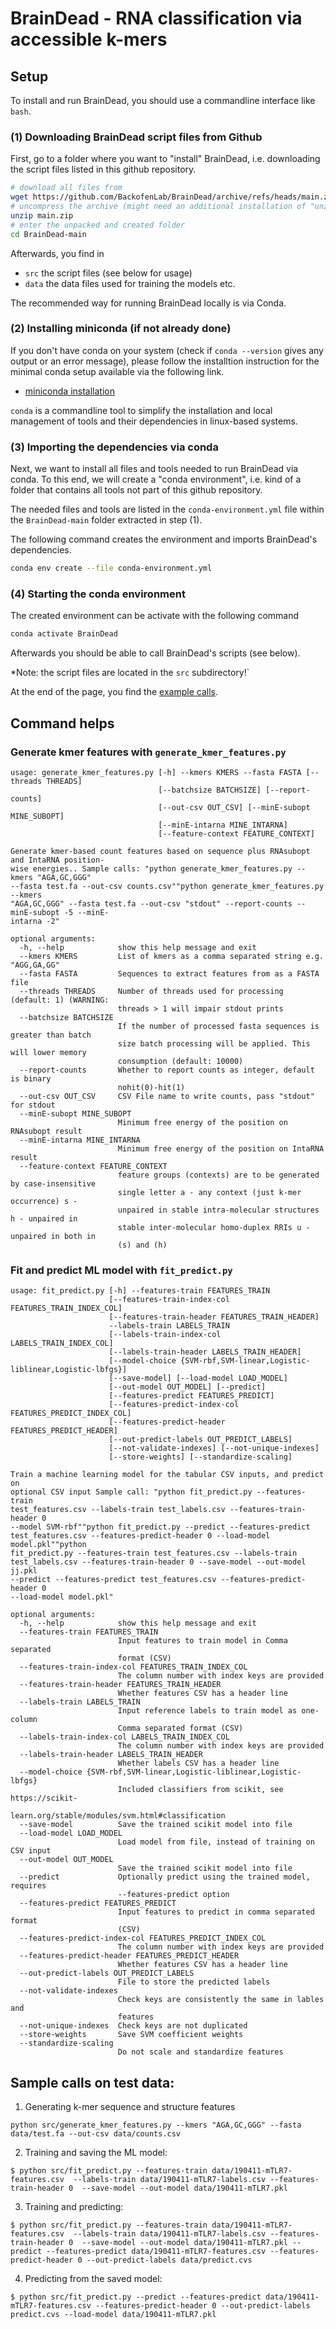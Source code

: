 # BrainDead - RNA classification via accessible k-mers

## Setup

To install and run BrainDead, you should use a commandline interface like `bash`.

### (1) Downloading BrainDead script files from Github

First, go to a folder where you want to "install" BrainDead, i.e. downloading the script files listed in this github repository. 

```sh
# download all files from 
wget https://github.com/BackofenLab/BrainDead/archive/refs/heads/main.zip
# uncompress the archive (might need an additional installation of "unzip")
unzip main.zip
# enter the unpacked and created folder
cd BrainDead-main
```

Afterwards, you find in

- `src` the script files (see below for usage)
- `data` the data files used for training the models etc.

The recommended way for running BrainDead locally is via Conda.

### (2) Installing miniconda (if not already done)

If you don't have conda on your system (check if `conda --version` gives any output or an error message), please follow the installtion instruction for the minimal conda setup available via the following link.

- [miniconda installation](https://docs.conda.io/en/latest/miniconda.html)

`conda` is a commandline tool to simplify the installation and local management of tools and their dependencies in linux-based systems.

### (3) Importing the dependencies via conda

Next, we want to install all files and tools needed to run BrainDead via conda.
To this end, we will create a "conda environment", i.e. kind of a folder that contains all tools not part of this github repository.

The needed files and tools are listed in the `conda-environment.yml` file within the `BrainDead-main` folder extracted in step (1).

The following command creates the environment and imports BrainDead's dependencies.

```sh
conda env create --file conda-environment.yml
```

### (4) Starting the conda environment

The created environment can be activate with the following command 

```sh
conda activate BrainDead
```

Afterwards you should be able to call BrainDead's scripts (see below).

*Note: the script files are located in the `src` subdirectory!`

At the end of the page, you find the [example calls](#sample-calls-on-test-data).


## Command helps

### Generate kmer features with `generate_kmer_features.py`

```
usage: generate_kmer_features.py [-h] --kmers KMERS --fasta FASTA [--threads THREADS]
                                 [--batchsize BATCHSIZE] [--report-counts]
                                 [--out-csv OUT_CSV] [--minE-subopt MINE_SUBOPT]
                                 [--minE-intarna MINE_INTARNA]
                                 [--feature-context FEATURE_CONTEXT]

Generate kmer-based count features based on sequence plus RNAsubopt and IntaRNA position-
wise energies.. Sample calls: "python generate_kmer_features.py --kmers "AGA,GC,GGG"
--fasta test.fa --out-csv counts.csv""python generate_kmer_features.py --kmers
"AGA,GC,GGG" --fasta test.fa --out-csv "stdout" --report-counts --minE-subopt -5 --minE-
intarna -2"

optional arguments:
  -h, --help            show this help message and exit
  --kmers KMERS         List of kmers as a comma separated string e.g. "AGG,GA,GG"
  --fasta FASTA         Sequences to extract features from as a FASTA file
  --threads THREADS     Number of threads used for processing (default: 1) (WARNING:
                        threads > 1 will impair stdout prints
  --batchsize BATCHSIZE
                        If the number of processed fasta sequences is greater than batch
                        size batch processing will be applied. This will lower memory
                        consumption (default: 10000)
  --report-counts       Whether to report counts as integer, default is binary
                        nohit(0)-hit(1)
  --out-csv OUT_CSV     CSV File name to write counts, pass "stdout" for stdout
  --minE-subopt MINE_SUBOPT
                        Minimum free energy of the position on RNAsubopt result
  --minE-intarna MINE_INTARNA
                        Minimum free energy of the position on IntaRNA result
  --feature-context FEATURE_CONTEXT
                        feature groups (contexts) are to be generated by case-insensitive
                        single letter a - any context (just k-mer occurrence) s -
                        unpaired in stable intra-molecular structures h - unpaired in
                        stable inter-molecular homo-duplex RRIs u - unpaired in both in
                        (s) and (h)
```

### Fit and predict ML model with `fit_predict.py`

```
usage: fit_predict.py [-h] --features-train FEATURES_TRAIN
                      [--features-train-index-col FEATURES_TRAIN_INDEX_COL]
                      [--features-train-header FEATURES_TRAIN_HEADER]
                      --labels-train LABELS_TRAIN
                      [--labels-train-index-col LABELS_TRAIN_INDEX_COL]
                      [--labels-train-header LABELS_TRAIN_HEADER]
                      [--model-choice {SVM-rbf,SVM-linear,Logistic-liblinear,Logistic-lbfgs}]
                      [--save-model] [--load-model LOAD_MODEL]
                      [--out-model OUT_MODEL] [--predict]
                      [--features-predict FEATURES_PREDICT]
                      [--features-predict-index-col FEATURES_PREDICT_INDEX_COL]
                      [--features-predict-header FEATURES_PREDICT_HEADER]
                      [--out-predict-labels OUT_PREDICT_LABELS]
                      [--not-validate-indexes] [--not-unique-indexes]
                      [--store-weights] [--standardize-scaling]

Train a machine learning model for the tabular CSV inputs, and predict on
optional CSV input Sample call: "python fit_predict.py --features-train
test_features.csv --labels-train test_labels.csv --features-train-header 0
--model SVM-rbf""python fit_predict.py --predict --features-predict
test_features.csv --features-predict-header 0 --load-model model.pkl""python
fit_predict.py --features-train test_features.csv --labels-train
test_labels.csv --features-train-header 0 --save-model --out-model jj.pkl
--predict --features-predict test_features.csv --features-predict-header 0
--load-model model.pkl"

optional arguments:
  -h, --help            show this help message and exit
  --features-train FEATURES_TRAIN
                        Input features to train model in Comma separated
                        format (CSV)
  --features-train-index-col FEATURES_TRAIN_INDEX_COL
                        The column number with index keys are provided
  --features-train-header FEATURES_TRAIN_HEADER
                        Whether features CSV has a header line
  --labels-train LABELS_TRAIN
                        Input reference labels to train model as one-column
                        Comma separated format (CSV)
  --labels-train-index-col LABELS_TRAIN_INDEX_COL
                        The column number with index keys are provided
  --labels-train-header LABELS_TRAIN_HEADER
                        Whether labels CSV has a header line
  --model-choice {SVM-rbf,SVM-linear,Logistic-liblinear,Logistic-lbfgs}
                        Included classifiers from scikit, see https://scikit-
                        learn.org/stable/modules/svm.html#classification
  --save-model          Save the trained scikit model into file
  --load-model LOAD_MODEL
                        Load model from file, instead of training on CSV input
  --out-model OUT_MODEL
                        Save the trained scikit model into file
  --predict             Optionally predict using the trained model, requires
                        --features-predict option
  --features-predict FEATURES_PREDICT
                        Input features to predict in comma separated format
                        (CSV)
  --features-predict-index-col FEATURES_PREDICT_INDEX_COL
                        The column number with index keys are provided
  --features-predict-header FEATURES_PREDICT_HEADER
                        Whether features CSV has a header line
  --out-predict-labels OUT_PREDICT_LABELS
                        File to store the predicted labels
  --not-validate-indexes
                        Check keys are consistently the same in lables and
                        features
  --not-unique-indexes  Check keys are not duplicated
  --store-weights       Save SVM coefficient weights
  --standardize-scaling
                        Do not scale and standardize features

```

## Sample calls on test data:

1. Generating k-mer sequence and structure features
```
python src/generate_kmer_features.py --kmers "AGA,GC,GGG" --fasta data/test.fa --out-csv data/counts.csv
```
2. Training and saving the ML model:
```
$ python src/fit_predict.py --features-train data/190411-mTLR7-features.csv  --labels-train data/190411-mTLR7-labels.csv --features-train-header 0  --save-model --out-model data/190411-mTLR7.pkl
```
3. Training and predicting:
```
$ python src/fit_predict.py --features-train data/190411-mTLR7-features.csv  --labels-train data/190411-mTLR7-labels.csv --features-train-header 0  --save-model --out-model data/190411-mTLR7.pkl --predict --features-predict data/190411-mTLR7-features.csv --features-predict-header 0 --out-predict-labels data/predict.cvs
```
4. Predicting from the saved model:
```
$ python src/fit_predict.py --predict --features-predict data/190411-mTLR7-features.csv --features-predict-header 0 --out-predict-labels predict.cvs --load-model data/190411-mTLR7.pkl 
```


